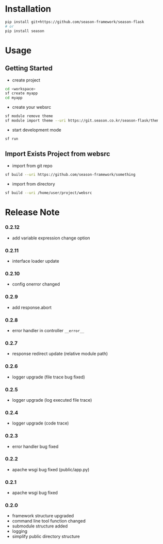 # Installation

```bash
pip install git+https://github.com/season-framework/season-flask
# or
pip install season
```

# Usage

## Getting Started

- create project

```bash
cd <workspace>
sf create myapp
cd myapp
```

- create your websrc

```bash
sf module remove theme
sf module import theme --uri https://git.season.co.kr/season-flask/theme
```

- start development mode

```bash
sf run
```

## Import Exists Project from websrc

- import from git repo

```bash
sf build --uri https://github.com/season-framework/something
```

- import from directory

```bash
sf build --uri /home/user/project/websrc
```


# Release Note

### 0.2.12

- add variable expression change option

### 0.2.11

- interface loader update


### 0.2.10

- config onerror changed 

### 0.2.9

- add response.abort

### 0.2.8

- error handler in controller `__error__`

### 0.2.7

- response redirect update (relative module path)

### 0.2.6

- logger upgrade (file trace bug fixed)

### 0.2.5

- logger upgrade (log executed file trace)

### 0.2.4

- logger upgrade (code trace)

### 0.2.3

- error handler bug fixed

### 0.2.2

- apache wsgi bug fixed (public/app.py)

### 0.2.1

- apache wsgi bug fixed

### 0.2.0

- framework structure upgraded
- command line tool function changed
- submodule structure added
- logging 
- simplify public directory structure
